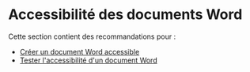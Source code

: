 # Accessibilité des documents Word
<script>$(document).ready(function () {
    setBreadcrumb([{"label":"Microsoft Word"}]);
    addSubMenu([
      {"label":"Créer un document accessible","url":"word-create.html"}, 
      {"label":"Comment tester mon document","url":"word-test.html"}
    ]);
});</script>

<style>code {font-weight: bold;}</style>
  
Cette section contient des recommandations pour :
- [Créer un document Word accessible](./word-create.html)
- [Tester l'accessibilité d'un document Word](./word-test.html)

<!--  This file is part of a11y-guidelines | Our vision of mobile & web accessibility guidelines and best practices, with valid/invalid examples.
 Copyright (C) 2016  Orange SA
 See the Creative Commons Legal Code Attribution-ShareAlike 3.0 Unported License for more details (LICENSE file). -->